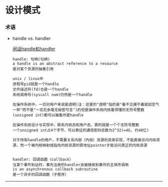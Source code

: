 # 设计模式



### 术语

* handle vs. handler

  [闲话handle和handler](https://www.cnblogs.com/idorax/p/6414007.html)

  ``` text
  handle: 句柄(勾柄)
  a handle is an abstract reference to a resource
  是对某个资源的抽象引用
  
  unix / linux中
  进程号pid就是一个handle
  文件描述符(fd)也是一个handle
  系统调用号(syscall num)仍然是一个handle
  
  在操作系统中，一切对用户来说是透明(注：这里的"透明"指的是"看不见摸不着就如空气一样"而不是"一览无余毫无秘密可言")的但是操作系统内核看得懂的无符号整数(unsigned int)都可以被看作是handle
  
  在操作系统设计与实现中，联系内核态和用户态，靠的就是一个个无符号整数
  一个unsigned int占4个字节，可以表征的通信密码总数为2^32(=4G, 约40亿)
  
  对于持有handle的用户，不需要关系内部（内核）资源的具体实现，不能直接访问内核资源，而一个被内核映射成指向内核资源的首地址pointer才能访问真正的内核资源
  
  
  handler: 回调函数（callback）
  当某个事件到达时，事先注册的handler会被接收到事件的主体所调用
  is an asynchronous callback subroutine
  是一个异步的回调函数（子程序）
  
  ```

  





---

